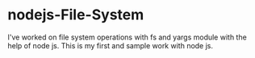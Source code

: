 # nodejs-File-System
I've  worked on file system operations with fs and yargs module with the help of node js. This is my first and sample work with node js.
